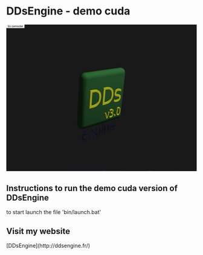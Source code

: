 <H1>DDsEngine - demo cuda</H1>

![](./logo.png)

<H2>Instructions to run the demo cuda version of DDsEngine</H2>
to start launch the file 'bin/launch.bat'

<H2>Visit my website</H2>
[DDsEngine](http://ddsengine.fr/)
